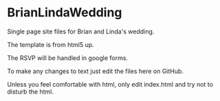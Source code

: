 # BrianLindaWedding

Single page site files for Brian and Linda's wedding.

The template is from html5 up.

The RSVP will be handled in google forms.

To make any changes to text just edit the files here on GitHub.

Unless you feel comfortable with html, only edit index.html and try not to disturb the html.
